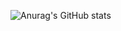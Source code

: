 ![Anurag's GitHub stats](https://github-readme-stats.vercel.app/api?username=luizbarbas&show_icons=true)
